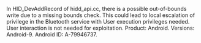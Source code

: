 In HID_DevAddRecord of hidd_api.cc, there is a possible out-of-bounds write due to a missing bounds check. This could lead to local escalation of privilege in the Bluetooth service with User execution privileges needed. User interaction is not needed for exploitation. Product: Android. Versions: Android-9. Android ID: A-79946737.